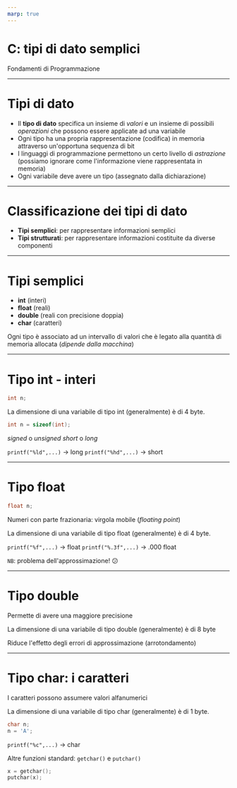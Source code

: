 ```yaml
---
marp: true
---
```


<!-- footer: M. Fraschini - Università degli Studi di Cagliari - AA 2023-2024 -->

<!-- paginate: true -->

<!-- size: 4:3 -->


# C: tipi di dato semplici

Fondamenti di Programmazione

---

# Tipi di dato

- Il **tipo di dato** specifica un insieme di *valori* e un insieme di possibili *operazioni* che possono essere applicate ad una variabile
- Ogni tipo ha una propria rappresentazione (codifica) in memoria attraverso un'opportuna sequenza di bit
- I linguaggi di programmazione permettono un certo livello di *astrazione* (possiamo ignorare come l'informazione viene rappresentata in memoria)
- Ogni variabile deve avere un tipo (assegnato dalla dichiarazione)

---

# Classificazione dei tipi di dato

- **Tipi semplici**: per rappresentare informazioni semplici
- **Tipi strutturati**: per rappresentare informazioni costituite da diverse componenti

---

# Tipi semplici

- **int** (interi)
- **float** (reali)
- **double** (reali con precisione doppia)
- **char** (caratteri)

Ogni tipo è associato ad un intervallo di valori che è legato alla quantità di memoria allocata (*dipende dalla macchina*)

---

<!--

# Tipo int: altri operatori

- `==`	uguaglianza
- `!=`	diversità
- `<`	minore di
- `>`	maggiore di
- `<=` 	minore o uguale a
- `>=`	maggiore o uguale a

-->

# Tipo int - interi

```C
int n;
```

La dimensione di una variabile di tipo int (generalmente) è di 4 byte.

```C
int n = sizeof(int);
```
*signed* o *unsigned*
*short* o *long*

`printf("%ld",...)` -> long
`printf("%hd",...)` -> short


---

# Tipo float

```C
float n;
```
Numeri con parte frazionaria: virgola mobile (*floating point*)

La dimensione di una variabile di tipo float (generalmente) è di 4 byte.

`printf("%f",...)` -> float
`printf("%.3f",...)` -> .000 float

`NB`: problema dell'approssimazione! :confused:

---

# Tipo double

Permette di avere una maggiore precisione

La dimensione di una variabile di tipo double (generalmente) è di 8 byte

Riduce l'effetto degli errori di approssimazione (arrotondamento)

---

# Tipo char: i caratteri

I caratteri possono assumere valori alfanumerici

La dimensione di una variabile di tipo char (generalmente) è di 1 byte.


```C
char n;
n = 'A';
```

`printf("%c",...)` -> char

Altre funzioni standard: `getchar()` e `putchar()`

```C
x = getchar();
putchar(x);
```